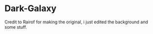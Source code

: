 # Dark-Galaxy
Credit to Rairof for making the original, i just edited the background and some stuff.

